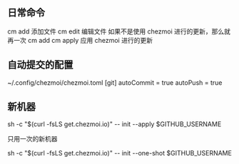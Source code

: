 
## 日常命令

cm add 添加文件
cm edit 编辑文件
    如果不是使用 chezmoi 进行的更新，那么就再一次 cm add 
cm apply 应用 chezmoi 进行的更新

## 自动提交的配置

~/.config/chezmoi/chezmoi.toml
[git]
    autoCommit = true
    autoPush = true

## 新机器

sh -c "$(curl -fsLS get.chezmoi.io)" -- init --apply $GITHUB_USERNAME

只用一次的新机器

sh -c "$(curl -fsLS get.chezmoi.io)" -- init --one-shot $GITHUB_USERNAME

